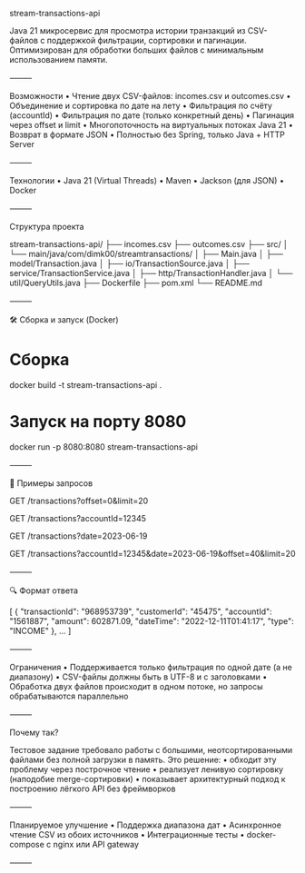 stream-transactions-api

Java 21 микросервис для просмотра истории транзакций из CSV-файлов с поддержкой фильтрации, сортировки и пагинации. Оптимизирован для обработки больших файлов с минимальным использованием памяти.

⸻

Возможности
	•	Чтение двух CSV-файлов: incomes.csv и outcomes.csv
	•	Объединение и сортировка по дате на лету
	•	Фильтрация по счёту (accountId)
	•	Фильтрация по дате (только конкретный день)
	•	Пагинация через offset и limit
	•	Многопоточность на виртуальных потоках Java 21
	•	Возврат в формате JSON
	•	Полностью без Spring, только Java + HTTP Server

⸻

Технологии
	•	Java 21 (Virtual Threads)
	•	Maven
	•	Jackson (для JSON)
	•	Docker

⸻

Структура проекта

stream-transactions-api/
├── incomes.csv
├── outcomes.csv
├── src/
│   └── main/java/com/dimk00/streamtransactions/
│       ├── Main.java
│       ├── model/Transaction.java
│       ├── io/TransactionSource.java
│       ├── service/TransactionService.java
│       ├── http/TransactionHandler.java
│       └── util/QueryUtils.java
├── Dockerfile
├── pom.xml
└── README.md


⸻

🛠️ Сборка и запуск (Docker)

# Сборка
docker build -t stream-transactions-api .

# Запуск на порту 8080
docker run -p 8080:8080 stream-transactions-api


⸻

📨 Примеры запросов

GET /transactions?offset=0&limit=20

GET /transactions?accountId=12345

GET /transactions?date=2023-06-19

GET /transactions?accountId=12345&date=2023-06-19&offset=40&limit=20


⸻

🔍 Формат ответа

[
  {
    "transactionId": "968953739",
    "customerId": "45475",
    "accountId": "1561887",
    "amount": 602871.09,
    "dateTime": "2022-12-11T01:41:17",
    "type": "INCOME"
  },
  ...
]


⸻

Ограничения
	•	Поддерживается только фильтрация по одной дате (а не диапазону)
	•	CSV-файлы должны быть в UTF-8 и с заголовками
	•	Обработка двух файлов происходит в одном потоке, но запросы обрабатываются параллельно

⸻

Почему так?

Тестовое задание требовало работы с большими, неотсортированными файлами без полной загрузки в память. Это решение:
	•	обходит эту проблему через построчное чтение
	•	реализует ленивую сортировку (наподобие merge-сортировки)
	•	показывает архитектурный подход к построению лёгкого API без фреймворков

⸻

Планируемое улучшение
	•	Поддержка диапазона дат
	•	Асинхронное чтение CSV из обоих источников
	•	Интеграционные тесты
	•	docker-compose с nginx или API gateway

⸻
